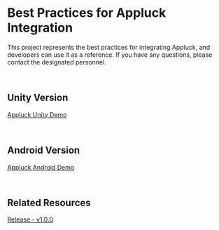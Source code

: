 # Best Practices for Appluck Integration

This project represents the best practices for integrating Appluck, and developers can use it as a reference. If you have any questions, please contact the designated personnel.

<br/>

## Unity Version
[Appluck Unity Demo](https://github.com/jxsong1989/Appluck-Best-Practices/tree/main/Appluck_Unity_Demo)

<br/>

## Android Version
[Appluck Android Demo](https://github.com/jxsong1989/Appluck-Best-Practices/tree/main/Appluck_Android_Demo)

<br/>

## Related Resources
[Release - v1.0.0](https://github.com/jxsong1989/Appluck-Best-Practices/releases/tag/v1.0.0)

